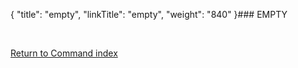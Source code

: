 {
    "title": "empty",
    "linkTitle": "empty",
    "weight": "840"
}### <span id="empty"></span>EMPTY

 

[Return to Command index](../../)

 
